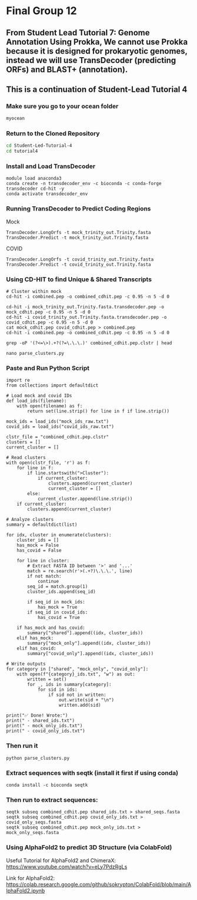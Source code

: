 # Final Group 12

## From Student Lead Tutorial 7: Genome Annotation Using Prokka, We cannot use Prokka because it is designed for prokaryotic genomes, instead we will use TransDecoder (predicting ORFs) and BLAST+ (annotation).


## This is a continuation of Student-Lead Tutorial 4




### Make sure you go to your ocean folder
``` bash
myocean
```
### Return to the Cloned Repository

``` bash
cd Student-Led-Tutorial-4
cd tutorial4
```

### Install and Load TransDecoder
```
module load anaconda3
conda create -n transdecoder_env -c bioconda -c conda-forge transdecoder cd-hit -y
conda activate transdecoder_env
```

### Running TransDecoder to Predict Coding Regions

Mock
```
TransDecoder.LongOrfs -t mock_trinity_out.Trinity.fasta
TransDecoder.Predict -t mock_trinity_out.Trinity.fasta
```
COVID
```
TransDecoder.LongOrfs -t covid_trinity_out.Trinity.fasta
TransDecoder.Predict -t covid_trinity_out.Trinity.fasta
```

### Using CD-HIT to find Unique & Shared Transcripts

```
# Cluster within mock
cd-hit -i combined.pep -o combined_cdhit.pep -c 0.95 -n 5 -d 0
```
```
cd-hit -i mock_trinity_out.Trinity.fasta.transdecoder.pep -o mock_cdhit.pep -c 0.95 -n 5 -d 0
cd-hit -i covid_trinity_out.Trinity.fasta.transdecoder.pep -o covid_cdhit.pep -c 0.95 -n 5 -d 0
cat mock_cdhit.pep covid_cdhit.pep > combined.pep
cd-hit -i combined.pep -o combined_cdhit.pep -c 0.95 -n 5 -d 0
```


```
grep -oP '(?<=\>).+?(?=\.\.\.)' combined_cdhit.pep.clstr | head
```
```
nano parse_clusters.py
```

### Paste and Run Python Script

```
import re
from collections import defaultdict

# Load mock and covid IDs
def load_ids(filename):
    with open(filename) as f:
        return set(line.strip() for line in f if line.strip())

mock_ids = load_ids("mock_ids_raw.txt")
covid_ids = load_ids("covid_ids_raw.txt")

clstr_file = "combined_cdhit.pep.clstr"
clusters = []
current_cluster = []

# Read clusters
with open(clstr_file, 'r') as f:
    for line in f:
        if line.startswith(">Cluster"):
            if current_cluster:
                clusters.append(current_cluster)
                current_cluster = []
        else:
            current_cluster.append(line.strip())
    if current_cluster:
        clusters.append(current_cluster)

# Analyze clusters
summary = defaultdict(list)

for idx, cluster in enumerate(clusters):
    cluster_ids = []
    has_mock = False
    has_covid = False

    for line in cluster:
        # Extract FASTA ID between '>' and '...'
        match = re.search(r'>(.+?)\.\.\.', line)
        if not match:
            continue
        seq_id = match.group(1)
        cluster_ids.append(seq_id)

        if seq_id in mock_ids:
            has_mock = True
        if seq_id in covid_ids:
            has_covid = True

    if has_mock and has_covid:
        summary["shared"].append((idx, cluster_ids))
    elif has_mock:
        summary["mock_only"].append((idx, cluster_ids))
    elif has_covid:
        summary["covid_only"].append((idx, cluster_ids))

# Write outputs
for category in ["shared", "mock_only", "covid_only"]:
    with open(f"{category}_ids.txt", "w") as out:
        written = set()
        for _, ids in summary[category]:
            for sid in ids:
                if sid not in written:
                    out.write(sid + "\n")
                    written.add(sid)

print("✅ Done! Wrote:")
print(" - shared_ids.txt")
print(" - mock_only_ids.txt")
print(" - covid_only_ids.txt")

```
### Then run it
```
python parse_clusters.py
```

### Extract sequences with seqtk (install it first if using conda)
```
conda install -c bioconda seqtk
```
### Then run to extract sequences:
```
seqtk subseq combined_cdhit.pep shared_ids.txt > shared_seqs.fasta
seqtk subseq combined_cdhit.pep covid_only_ids.txt > covid_only_seqs.fasta
seqtk subseq combined_cdhit.pep mock_only_ids.txt > mock_only_seqs.fasta
```


### Using AlphaFold2 to predict 3D Structure (via ColabFold)

Useful Tutorial for AlphaFold2 and ChimeraX: https://www.youtube.com/watch?v=eLy7PdzRgLs 

Link for AlphaFold2:
https://colab.research.google.com/github/sokrypton/ColabFold/blob/main/AlphaFold2.ipynb 





